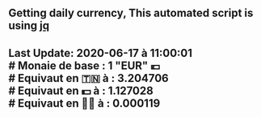 ## Getting daily currency, This automated script is using [jq](https://stedolan.github.io/jq/)
## Last Update:  2020-06-17 à 11:00:01 </br># Monaie de base : 1 "EUR" 💶 </br> # Equivaut en 🇹🇳 à :  3.204706 </br> # Equivaut en 💵 à : 1.127028</br> # Equivaut en 🐱‍💻 à :  0.000119

